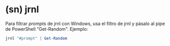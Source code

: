 # (sn) jrnl
Para filtrar *prompts* de jrnl con Windows, usa el filtro de jrnl y pásalo al pipe de PowerShell "Get-Random". Ejemplo:

```powershell
jrnl "#prompt" | Get-Random
```
